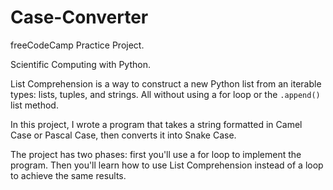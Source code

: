 # Case-Converter

freeCodeCamp Practice Project.


Scientific Computing with Python.



List Comprehension is a way to construct a new Python list from an iterable types: lists, tuples, and strings. All without using a for loop or the `.append()` list method.

In this project, I wrote a program that takes a string formatted in Camel Case or Pascal Case, then converts it into Snake Case.

The project has two phases: first you'll use a for loop to implement the program. Then you'll learn how to use List Comprehension instead of a loop to achieve the same results.
